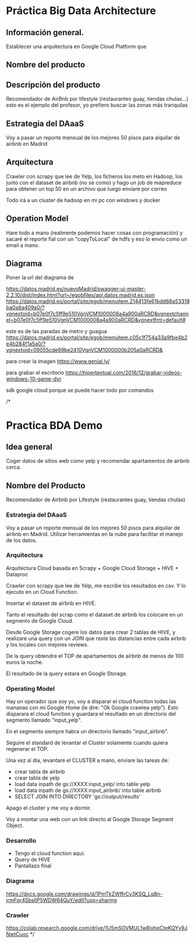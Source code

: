# Práctica Big Data Architecture

## Información general. 
Establecer una arquitectura en Google Cloud Platform que 

## Nombre del producto

## Descripción del producto
Recomendador de AirBnb por lifestyle (restaurantes guay, tiendas chulas...) esto es el ejemplo del profesor, yo prefiero buscar las zonas más tranquilas

## Estrategia del DAaaS
Voy a pasar un reporte mensual de los mejores 50 pisos para alquilar de airbnb en Madrid

## Arquitectura
Crawler con scrapy que lee de Yelp, los ficheros los meto en Hadoop, los junto con el dataset de airbnb (no se como) y hago un job de mapreduce para obtener
un top 50 en un archivo que luego enviare por correo

Todo irá a un cluster de hadoop en mi pc con windows y docker

## Operation Model
Hare todo a mano (realmente podemos hacer cosas con programación) y sacaré el reporte fial con un "copyToLocal" de hdfs y eso lo envío como un email a mano.

## Diagrama
Poner la url del diagrama de 

https://datos.madrid.es/nuevoMadrid/swagger-ui-master-2.2.10/dist/index.html?url=/egobfiles/api.datos.madrid.es.json
https://datos.madrid.es/portal/site/egob/menuitem.214413fe61bdd68a53318ba0a8a409a0/?vgnextoid=b07e0f7c5ff9e510VgnVCM1000008a4a900aRCRD&vgnextchannel=b07e0f7c5ff9e510VgnVCM1000008a4a900aRCRD&vgnextfmt=default#

este es de las paradas de metro y guagua
https://datos.madrid.es/portal/site/egob/menuitem.c05c1f754a33a9fbe4b2e4b284f1a5a0/?vgnextoid=08055cde99be2410VgnVCM1000000b205a0aRCRD&

para crear la imagen
https://www.genial.ly/

para grabar el escritorio
https://hipertextual.com/2016/12/grabar-videos-windows-10-game-dvr

sdk google cloud porque se puede hacer todo por comandos


/*
# Practica BDA Demo

## Idea general

Coger datos de sitios web como yelp y recomendar apartamentos de airbnb cerca.

## Nombre del Producto

Recomendador de Airbnb por Lifestyle (restaurantes guay, tiendas chulas)

### Estrategia del DAaaS

Voy a pasar un reporte mensual de los mejores 50 pisos para alquilar de airbnb en 
Madrid. Utilizar herramientas en la nube para facilitar el manejo de los datos.

### Arquitectura

Arquitectura Cloud basada en Scrapy + Google Cloud Storage + HIVE + Dataproc
  
Crawler con scrapy que lee de Yelp, me escribe los resultados en csv. Y lo ejecuto 
en un Cloud Function.
  
Insertar el dataset de airbnb en HIVE. 
  
Tanto el resultado del scrap como el dataset de airbnb los colocare en un segmento de 
Google Cloud.
  
Desde Google Storage cogere los datos para crear 2 tablas de HIVE, y realizare 
una query con un JOIN que reste las distancias entre cada airbnb y los locales 
con mejores reviews.
  
De la query obtendre el TOP de apartamentos de airbnb de menos de 100 euros la noche. 
  
El resultado de la query estara en Google Storage.
  
### Operating Model

Hay un operador que soy yo, voy a disparar el cloud function todas las mananas con 
mi Google Home (le dire: "Ok Google crawlea yelp"). Esto disparara el cloud function 
y guardara el resultado en un directorio del segmento llamado "input_yelp".

En el segmento siempre habra un directorio llamado "input_airbnb".

Seguire el standard de levantar el Cluster solamente cuando quiera regenerar el TOP.

Una vez al dia, levantare el CLUSTER a mano, enviare las tareas de:  
- crear tabla de airbnb
- crear tabla de yelp
- load data inpath de gs://XXXX:input_yelp/ into table yelp
- load data inpath de gs://XXXX:input_airbnb/ into table airbnb
- SELECT JOIN INTO DIRECTORY 'gs://output/results'

Apago el cluster y me voy a dormir.

Voy a montar una web con un link directo al Google Storage Segment Object.

### Desarrollo

- Tengo el cloud function aqui: 
- Query de HIVE
- Pantallazo final


### Diagrama

https://docs.google.com/drawings/d/1PmTkZWffrCy3KSQ_Lq8n-jrmFqr4SbsllP5WDW64QuY/edit?usp=sharing


### Crawler

https://colab.research.google.com/drive/1U5mSOVMUL1w8lxhqCteKQYy9JNwtCuoc
*/